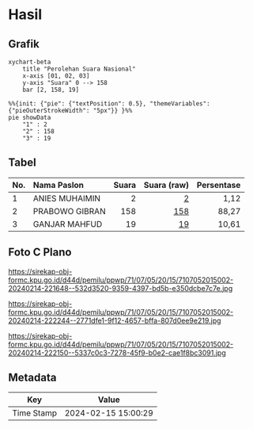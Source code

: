 # Hasil

## Grafik

```mermaid
xychart-beta
    title "Perolehan Suara Nasional"
    x-axis [01, 02, 03]
    y-axis "Suara" 0 --> 158
    bar [2, 158, 19]
```

```mermaid
%%{init: {"pie": {"textPosition": 0.5}, "themeVariables": {"pieOuterStrokeWidth": "5px"}} }%%
pie showData
    "1" : 2
    "2" : 158
    "3" : 19
```

## Tabel

| No. | Nama Paslon    | Suara | Suara (raw) | Persentase |
|:--- |:-------------- | -----:| -----------:| ----------:|
| 1   | ANIES MUHAIMIN | 2     | [2][p-1]    | 1,12       |
| 2   | PRABOWO GIBRAN | 158   | [158][p-2]  | 88,27      |
| 3   | GANJAR MAHFUD  | 19    | [19][p-3]   | 10,61      |


[p-1]: https://github.com/gigit-pemilu/pemilu-2024/blob/main/pilpres/hitung-suara/sub/71-sulawesi-utara/sub/07-minahasa-tenggara/sub/05-tombatu/sub/2015-tombatu/sub/002-tps/sub/paslon-1.txt
[p-2]: https://github.com/gigit-pemilu/pemilu-2024/blob/main/pilpres/hitung-suara/sub/71-sulawesi-utara/sub/07-minahasa-tenggara/sub/05-tombatu/sub/2015-tombatu/sub/002-tps/sub/paslon-2.txt
[p-3]: https://github.com/gigit-pemilu/pemilu-2024/blob/main/pilpres/hitung-suara/sub/71-sulawesi-utara/sub/07-minahasa-tenggara/sub/05-tombatu/sub/2015-tombatu/sub/002-tps/sub/paslon-3.txt

## Foto C Plano

https://sirekap-obj-formc.kpu.go.id/d44d/pemilu/ppwp/71/07/05/20/15/7107052015002-20240214-221648--532d3520-9359-4397-bd5b-e350dcbe7c7e.jpg

https://sirekap-obj-formc.kpu.go.id/d44d/pemilu/ppwp/71/07/05/20/15/7107052015002-20240214-222244--2771dfe1-9f12-4657-bffa-807d0ee9e219.jpg

https://sirekap-obj-formc.kpu.go.id/d44d/pemilu/ppwp/71/07/05/20/15/7107052015002-20240214-222150--5337c0c3-7278-45f9-b0e2-cae1f8bc3091.jpg


## Metadata

| Key        | Value               |
| ---------- | ------------------- |
| Time Stamp | 2024-02-15 15:00:29 |




